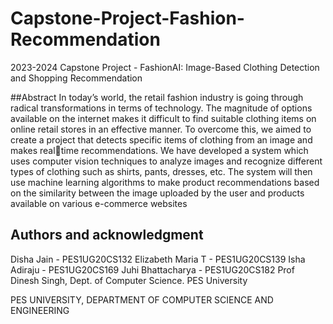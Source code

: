 # Capstone-Project-Fashion-Recommendation
2023-2024 Capstone Project - FashionAI: Image-Based Clothing Detection and Shopping Recommendation

##Abstract
In today’s world, the retail fashion industry is going through radical transformations in terms of technology. The magnitude of options available on the internet makes it difficult to find suitable clothing items on online retail stores in an effective manner. To overcome this, we aimed to create a project that detects specific items of clothing from an image and makes realtime recommendations. We have developed a system which uses computer vision techniques to analyze images and recognize different types of clothing such as shirts, pants, dresses, etc. The system will then use machine learning algorithms to make product recommendations based on the similarity between the image uploaded by the user and products available on various e-commerce websites

## Authors and acknowledgment
Disha Jain - PES1UG20CS132
Elizabeth Maria T - PES1UG20CS139
Isha Adiraju - PES1UG20CS169
Juhi Bhattacharya - PES1UG20CS182
Prof Dinesh Singh, Dept. of Computer Science. PES University


PES UNIVERSITY, DEPARTMENT OF COMPUTER SCIENCE AND ENGINEERING
